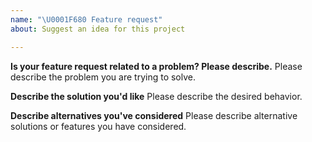 ```yaml
---
name: "\U0001F680 Feature request"
about: Suggest an idea for this project

---
```


<!--
Thank you for suggesting an idea to make Voyager Server better.

Please fill in as much of the template below as you're able.
-->

**Is your feature request related to a problem? Please describe.**
Please describe the problem you are trying to solve.

**Describe the solution you'd like**
Please describe the desired behavior.

**Describe alternatives you've considered**
Please describe alternative solutions or features you have considered.